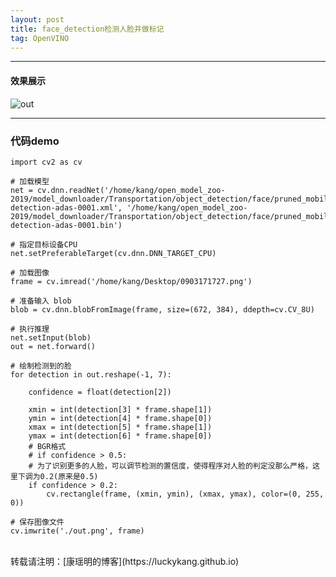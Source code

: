 ```yaml
---
layout: post
title: face_detection检测人脸并做标记
tag: OpenVINO
---
```


***

#### 效果展示  


![out](https://cdn.jsdelivr.net/gh/luckykang/picture_bed/blogs_images/out.png)

***  

### 代码demo

    import cv2 as cv

    # 加载模型
    net = cv.dnn.readNet('/home/kang/open_model_zoo-2019/model_downloader/Transportation/object_detection/face/pruned_mobilenet_reduced_ssd_shared_weights/dldt/face-detection-adas-0001.xml', '/home/kang/open_model_zoo-2019/model_downloader/Transportation/object_detection/face/pruned_mobilenet_reduced_ssd_shared_weights/dldt/face-detection-adas-0001.bin')

    # 指定目标设备CPU
    net.setPreferableTarget(cv.dnn.DNN_TARGET_CPU)

    # 加载图像
    frame = cv.imread('/home/kang/Desktop/0903171727.png')

    # 准备输入 blob 
    blob = cv.dnn.blobFromImage(frame, size=(672, 384), ddepth=cv.CV_8U)

    # 执行推理
    net.setInput(blob)
    out = net.forward()

    # 绘制检测到的脸
    for detection in out.reshape(-1, 7):

        confidence = float(detection[2])

        xmin = int(detection[3] * frame.shape[1])
        ymin = int(detection[4] * frame.shape[0])
        xmax = int(detection[5] * frame.shape[1])
        ymax = int(detection[6] * frame.shape[0])
        # BGR格式
        # if confidence > 0.5:
        # 为了识别更多的人脸，可以调节检测的置信度，使得程序对人脸的判定没那么严格，这里下调为0.2(原来是0.5)
        if confidence > 0.2:
            cv.rectangle(frame, (xmin, ymin), (xmax, ymax), color=(0, 255, 0))

    # 保存图像文件
    cv.imwrite('./out.png', frame)



<br>
转载请注明：[康瑶明的博客](https://luckykang.github.io)
